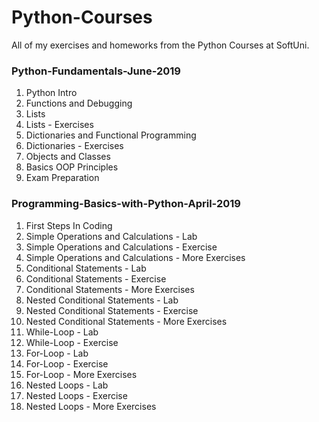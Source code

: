 # Python-Courses
All of my exercises and homeworks from the Python Courses at SoftUni.

### Python-Fundamentals-June-2019
01. Python Intro
02. Functions and Debugging
03. Lists
04. Lists - Exercises
05. Dictionaries and Functional Programming
06. Dictionaries - Exercises
07. Objects and Classes
08. Basics OOP Principles
09. Exam Preparation

### Programming-Basics-with-Python-April-2019
01. First Steps In Coding
02. Simple Operations and Calculations - Lab
03. Simple Operations and Calculations - Exercise
04. Simple Operations and Calculations - More Exercises
05. Conditional Statements - Lab
06. Conditional Statements - Exercise
07. Conditional Statements - More Exercises
08. Nested Conditional Statements - Lab
09. Nested Conditional Statements - Exercise
10. Nested Conditional Statements - More Exercises
11. While-Loop - Lab
12. While-Loop - Exercise
13. For-Loop - Lab
14. For-Loop - Exercise
15. For-Loop - More Exercises
16. Nested Loops - Lab
17. Nested Loops - Exercise
18. Nested Loops - More Exercises
